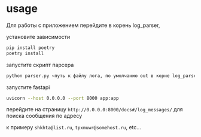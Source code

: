 # usage

Для работы с приложением перейдите в корень log_parser, 

установите зависимости

```bash
pip install poetry
poetry install
```

запустите скрипт парсера

```bash
python parser.py <путь к файлу лога, по умолчанию out в корне log_parser>
```

запустите fastapi

```bash
uvicorn --host 0.0.0.0 --port 8000 app:app
```

перейдите на страницу `http://0.0.0.0:8000/docs#/log_messages/` для поиска сообщения по адресу

к примеру `shkhta@list.ru`, `tpxmuwr@somehost.ru`, etc...